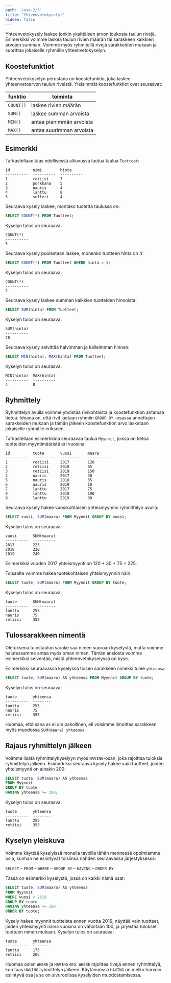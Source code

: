 ```yaml
---
path: '/osa-2/3'
title: 'Yhteenvetokyselyt'
hidden: false
---
```


Yhteenvetokysely laskee jonkin yksittäisen
arvon joukosta taulun rivejä.
Esimerkiksi voimme laskea taulun rivien määrän
tai sarakkeen kaikkien arvojen summan.
Voimme myös ryhmitellä rivejä sarakkeiden mukaan
ja suorittaa jokaiselle ryhmälle yhteenvetokyselyn.

## Koostefunktiot

Yhteenvetokyselyn perustana on koostefunktio,
joka laskee yhteenvetoarvon taulun riveistä.
Yleisimmät koostefunktiot ovat seuraavat:

funktio | toiminta
--- | ---
`COUNT()` | laskee rivien määrän
`SUM()` | laskee summan arvoista
`MIN()` | antaa pienimmän arvoista
`MAX()` | antaa suurimman arvoista

## Esimerkki

Tarkastellaan taas edellisessä aliluvussa luotua taulua `Tuotteet`:

```x
id          nimi        hinta     
----------  ----------  ----------
1           retiisi     7         
2           porkkana    5         
3           nauris      4         
4           lanttu      8         
5           selleri     4         
```

Seuraava kysely laskee, montako tuotetta taulussa on:

```sql
SELECT COUNT(*) FROM Tuotteet;
```

Kyselyn tulos on seuraava:

```x
COUNT(*)
----------
5
```

Seuraava kysely puolestaan laskee, monenko tuotteen hinta on 4:

```sql
SELECT COUNT(*) FROM Tuotteet WHERE hinta = 4;
```

Kyselyn tulos on seuraava:

```x
COUNT(*)
----------
2
```

Seuraava kysely laskee summan kaikkien tuotteiden hinnoista:

```sql
SELECT SUM(hinta) FROM Tuotteet;
```

Kyselyn tulos on seuraava:

```x
SUM(hinta)
----------
28
```

Seuraava kysely selvittää halvimman ja kalleimman hinnan:

```sql
SELECT MIN(hinta), MAX(hinta) FROM Tuotteet;
```

Kyselyn tulos on seuraava:

```x
MIN(hinta)  MAX(hinta)
----------  ----------
4           8
```

## Ryhmittely

Ryhmittelyn avulla voimme yhdistää rivikohtaista ja koostefunktion
antamaa tietoa.
Ideana on, että rivit jaetaan ryhmiin `GROUP BY` -osassa
annettujen sarakkeiden mukaan ja tämän jälkeen
koostefunktion arvo lasketaan jokaiselle ryhmälle erikseen.

Tarkastellaan esimerkkinä seuraavaa taulua `Myynnit`,
joissa on tietoa tuotteiden myyntimääristä eri vuosina:

```x
id          tuote       vuosi       maara
----------  ----------  ----------  ----------
1           retiisi     2017        120
2           retiisi     2018        85
3           retiisi     2019        150
4           nauris      2017        30
5           nauris      2018        35
6           nauris      2019        10
7           lanttu      2017        75
8           lanttu      2018        100
9           lanttu      2019        80
```

Seuraava kysely hakee vuosikohtaisen yhteismyynnin ryhmittelyn avulla:

```sql
SELECT vuosi, SUM(maara) FROM Myynnit GROUP BY vuosi;
```

Kyselyn tulos on seuraava:

```x
vuosi       SUM(maara)
----------  ----------
2017        225       
2018        220       
2019        240       
```

Esimerkiksi vuoden 2017 yhteismyynti on 120 + 30 + 75 = 225.

Toisaalta voimme hakea tuotekohtaisen yhteismyynnin näin:

```sql
SELECT tuote, SUM(maara) FROM Myynnit GROUP BY tuote;
```

Kyselyn tulos on seuraava:

```x
tuote       SUM(maara)
----------  ----------
lanttu      255       
nauris      75        
retiisi     355      
```

## Tulossarakkeen nimentä

Oletuksena tulostaulun sarake saa nimen suoraan kyselystä,
mutta voimme halutessamme antaa myös oman nimen.
Tämän ansiosta voimme esimerkiksi selventää,
mistä yhteenvetokyselyssä on kyse.

Esimerkiksi seuraavassa kyselyssä toisen sarakkeen
nimeksi tulee `yhteensa`:

```sql
SELECT tuote, SUM(maara) AS yhteensa FROM Myynnit GROUP BY tuote;
```

Kyselyn tulos on seuraava:

```x
tuote       yhteensa
----------  --------
lanttu      255       
nauris      75        
retiisi     355      
```

Huomaa, että sana `AS` ei ole pakollinen,
eli voisimme ilmoittaa sarakkeen myös muodossa `SUM(maara) yhteensa`.

## Rajaus ryhmittelyn jälkeen

Voimme lisätä ryhmittelykyselyyn myös
`HAVING`-osan, joka rajoittaa tuloksia ryhmittelyn jälkeen.
Esimerkiksi seuraava kysely hakee vain tuotteet,
joiden yhteismyynti on ainakin 200:

```sql
SELECT tuote, SUM(maara) AS yhteensa
FROM Myynnit
GROUP BY tuote
HAVING yhteensa >= 200;
```

Kyselyn tulos on seuraava:

```x
tuote       yhteensa
----------  --------
lanttu      255       
retiisi     355      
```

## Kyselyn yleiskuva

Voimme käyttää kyselyissä monella tavoilla
tähän mennessä oppimiamme osia,
kunhan ne esiintyvät toisiinsa nähden seuraavassa järjestyksessä:

`SELECT` – `FROM` – `WHERE` – `GROUP BY` – `HAVING` – `ORDER BY`

Tässä on esimerkki kyselystä, jossa on kaikki nämä osat:

```sql
SELECT tuote, SUM(maara) AS yhteensa
FROM Myynnit
WHERE vuosi < 2019
GROUP BY tuote
HAVING yhteensa >= 100
ORDER BY tuote;
```

Kysely hakee myynnit tuotteista ennen vuotta 2019,
näyttää vain tuotteet, joiden yhteismyynti näinä vuosina on vähintään 100,
ja järjestää tulokset tuotteen nimen mukaan.
Kyselyn tulos on seuraava:

```x
tuote       yhteensa
----------  --------
lanttu      175       
retiisi     205      
```

Huomaa osien `WHERE` ja `HAVING` ero:
`WHERE` rajoittaa rivejä ennen ryhmittelyä,
kun taas `HAVING` ryhmittelyn jälkeen.
Käytännössä `HAVING` on melko harvoin esiintyvä osa
ja se on sivuroolissa kyselyiden muodostamisessa.
